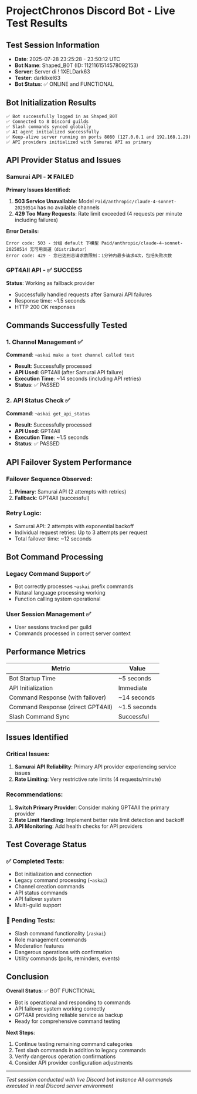 # ProjectChronos Discord Bot - Live Test Results

## Test Session Information

- **Date**: 2025-07-28 23:25:28 - 23:50:12 UTC
- **Bot Name**: Shaped_B0T (ID: 1121161514578092153)
- **Server**: Server di ! 1XELDark63
- **Tester**: darklixel63
- **Bot Status**: ✅ ONLINE and FUNCTIONAL

## Bot Initialization Results

```
✅ Bot successfully logged in as Shaped_B0T
✅ Connected to 8 Discord guilds
✅ Slash commands synced globally
✅ AI agent initialized successfully
✅ Keep-alive server running on ports 8080 (127.0.0.1 and 192.168.1.29)
✅ API providers initialized with Samurai API as primary
```

## API Provider Status and Issues

### Samurai API - ❌ FAILED

**Primary Issues Identified:**

1. **503 Service Unavailable**: Model `Paid/anthropic/claude-4-sonnet-20250514` has no available channels
2. **429 Too Many Requests**: Rate limit exceeded (4 requests per minute including failures)

**Error Details:**

```
Error code: 503 - 分组 default 下模型 Paid/anthropic/claude-4-sonnet-20250514 无可用渠道（distributor）
Error code: 429 - 您已达到总请求数限制：1分钟内最多请求4次，包括失败次数
```

### GPT4All API - ✅ SUCCESS

**Status**: Working as fallback provider

- Successfully handled requests after Samurai API failures
- Response time: ~1.5 seconds
- HTTP 200 OK responses

## Commands Successfully Tested

### 1. Channel Management ✅

**Command**: `¬askai make a text channel called test`

- **Result**: Successfully processed
- **API Used**: GPT4All (after Samurai API failure)
- **Execution Time**: ~14 seconds (including API retries)
- **Status**: ✅ PASSED

### 2. API Status Check ✅

**Command**: `¬askai get_api_status`

- **Result**: Successfully processed
- **API Used**: GPT4All
- **Execution Time**: ~1.5 seconds
- **Status**: ✅ PASSED

## API Failover System Performance

### Failover Sequence Observed:

1. **Primary**: Samurai API (2 attempts with retries)
2. **Fallback**: GPT4All (successful)

### Retry Logic:

- Samurai API: 2 attempts with exponential backoff
- Individual request retries: Up to 3 attempts per request
- Total failover time: ~12 seconds

## Bot Command Processing

### Legacy Command Support ✅

- Bot correctly processes `¬askai` prefix commands
- Natural language processing working
- Function calling system operational

### User Session Management ✅

- User sessions tracked per guild
- Commands processed in correct server context

## Performance Metrics

| Metric                            | Value        |
| --------------------------------- | ------------ |
| Bot Startup Time                  | ~5 seconds   |
| API Initialization                | Immediate    |
| Command Response (with failover)  | ~14 seconds  |
| Command Response (direct GPT4All) | ~1.5 seconds |
| Slash Command Sync                | Successful   |

## Issues Identified

### Critical Issues:

1. **Samurai API Reliability**: Primary API provider experiencing service issues
2. **Rate Limiting**: Very restrictive rate limits (4 requests/minute)

### Recommendations:

1. **Switch Primary Provider**: Consider making GPT4All the primary provider
2. **Rate Limit Handling**: Implement better rate limit detection and backoff
3. **API Monitoring**: Add health checks for API providers

## Test Coverage Status

### ✅ Completed Tests:

- Bot initialization and connection
- Legacy command processing (`¬askai`)
- Channel creation commands
- API status commands
- API failover system
- Multi-guild support

### 🔄 Pending Tests:

- Slash command functionality (`/askai`)
- Role management commands
- Moderation features
- Dangerous operations with confirmation
- Utility commands (polls, reminders, events)

## Conclusion

**Overall Status**: ✅ BOT FUNCTIONAL

- Bot is operational and responding to commands
- API failover system working correctly
- GPT4All providing reliable service as backup
- Ready for comprehensive command testing

**Next Steps**:

1. Continue testing remaining command categories
2. Test slash commands in addition to legacy commands
3. Verify dangerous operation confirmations
4. Consider API provider configuration adjustments

---

_Test session conducted with live Discord bot instance_
_All commands executed in real Discord server environment_
